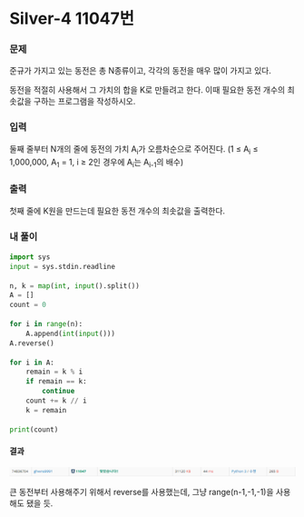 # Silver-4 11047번

### 문제
<p>준규가 가지고 있는 동전은 총 N종류이고, 각각의 동전을 매우 많이 가지고 있다.</p>

<p>동전을 적절히 사용해서 그 가치의 합을 K로 만들려고 한다. 이때 필요한 동전 개수의 최솟값을 구하는 프로그램을 작성하시오.</p>

### 입력
<p>둘째 줄부터 N개의 줄에 동전의 가치 A<sub>i</sub>가 오름차순으로 주어진다. (1 ≤ A<sub>i</sub> ≤ 1,000,000, A<sub>1</sub> = 1, i&nbsp;≥ 2인 경우에&nbsp;A<sub>i</sub>는 A<sub>i-1</sub>의 배수)</p>

### 출력
<p>첫째 줄에 K원을 만드는데 필요한 동전 개수의 최솟값을 출력한다.</p>

### 내 풀이
```python
import sys
input = sys.stdin.readline

n, k = map(int, input().split())
A = []
count = 0

for i in range(n):
    A.append(int(input()))
A.reverse()

for i in A:
    remain = k % i
    if remain == k:
        continue
    count += k // i
    k = remain

print(count)
```

#### 결과
![alt text](image-2.png)

큰 동전부터 사용해주기 위해서 reverse를 사용했는데, 그냥 range(n-1,-1,-1)을 사용해도 됐을 듯.